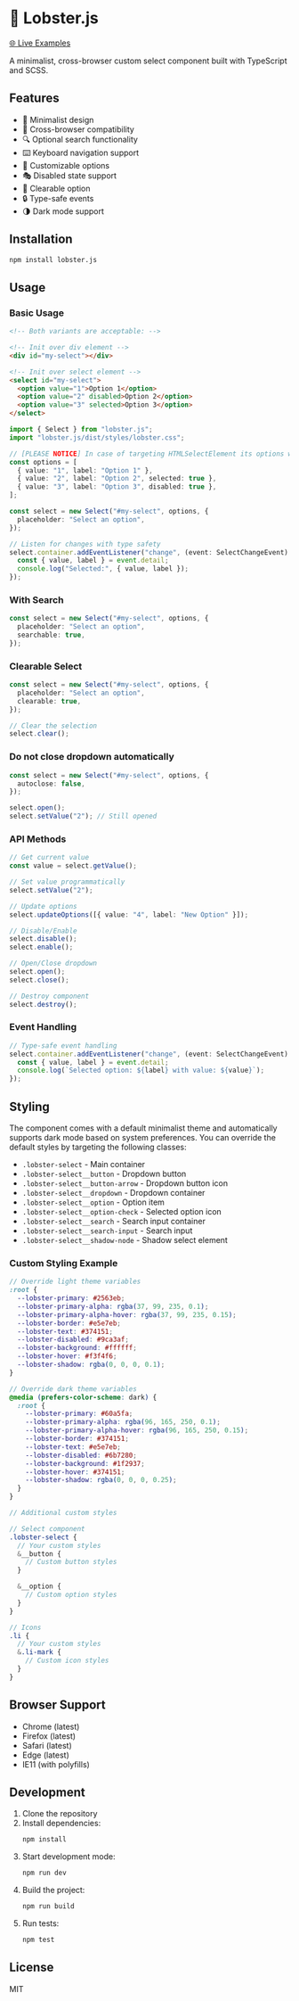 # 🦞 Lobster.js

[🌐 Live Examples](https://antishov.github.io/lobster.js/examples/)

A minimalist, cross-browser custom select component built with TypeScript and SCSS.

## Features

- 🎨 Minimalist design
- 📱 Cross-browser compatibility
- 🔍 Optional search functionality
- ⌨️ Keyboard navigation support
- 🎯 Customizable options
- 🎭 Disabled state support
- 🧹 Clearable option
- 🔒 Type-safe events
- 🌗 Dark mode support

## Installation

```bash
npm install lobster.js
```

## Usage

### Basic Usage

```html
<!-- Both variants are acceptable: -->

<!-- Init over div element -->
<div id="my-select"></div>

<!-- Init over select element -->
<select id="my-select">
  <option value="1">Option 1</option>
  <option value="2" disabled>Option 2</option>
  <option value="3" selected>Option 3</option>
</select>
```

```typescript
import { Select } from "lobster.js";
import "lobster.js/dist/styles/lobster.css";

// [PLEASE NOTICE] In case of targeting HTMLSelectElement its options would be overwritten by these values. Leave options array empty if you don't want to overwrite them
const options = [
  { value: "1", label: "Option 1" },
  { value: "2", label: "Option 2", selected: true },
  { value: "3", label: "Option 3", disabled: true },
];

const select = new Select("#my-select", options, {
  placeholder: "Select an option",
});

// Listen for changes with type safety
select.container.addEventListener("change", (event: SelectChangeEvent) => {
  const { value, label } = event.detail;
  console.log("Selected:", { value, label });
});
```

### With Search

```typescript
const select = new Select("#my-select", options, {
  placeholder: "Select an option",
  searchable: true,
});
```

### Clearable Select

```typescript
const select = new Select("#my-select", options, {
  placeholder: "Select an option",
  clearable: true,
});

// Clear the selection
select.clear();
```

### Do not close dropdown automatically

```typescript
const select = new Select("#my-select", options, {
  autoclose: false,
});

select.open();
select.setValue("2"); // Still opened
```

### API Methods

```typescript
// Get current value
const value = select.getValue();

// Set value programmatically
select.setValue("2");

// Update options
select.updateOptions([{ value: "4", label: "New Option" }]);

// Disable/Enable
select.disable();
select.enable();

// Open/Close dropdown
select.open();
select.close();

// Destroy component
select.destroy();
```

### Event Handling

```typescript
// Type-safe event handling
select.container.addEventListener("change", (event: SelectChangeEvent) => {
  const { value, label } = event.detail;
  console.log(`Selected option: ${label} with value: ${value}`);
});
```

## Styling

The component comes with a default minimalist theme and automatically supports dark mode based on system preferences. You can override the default styles by targeting the following classes:

- `.lobster-select` - Main container
- `.lobster-select__button` - Dropdown button
- `.lobster-select__button-arrow` - Dropdown button icon
- `.lobster-select__dropdown` - Dropdown container
- `.lobster-select__option` - Option item
- `.lobster-select__option-check` - Selected option icon
- `.lobster-select__search` - Search input container
- `.lobster-select__search-input` - Search input
- `.lobster-select__shadow-node` - Shadow select element

### Custom Styling Example

```scss
// Override light theme variables
:root {
  --lobster-primary: #2563eb;
  --lobster-primary-alpha: rgba(37, 99, 235, 0.1);
  --lobster-primary-alpha-hover: rgba(37, 99, 235, 0.15);
  --lobster-border: #e5e7eb;
  --lobster-text: #374151;
  --lobster-disabled: #9ca3af;
  --lobster-background: #ffffff;
  --lobster-hover: #f3f4f6;
  --lobster-shadow: rgba(0, 0, 0, 0.1);
}

// Override dark theme variables
@media (prefers-color-scheme: dark) {
  :root {
    --lobster-primary: #60a5fa;
    --lobster-primary-alpha: rgba(96, 165, 250, 0.1);
    --lobster-primary-alpha-hover: rgba(96, 165, 250, 0.15);
    --lobster-border: #374151;
    --lobster-text: #e5e7eb;
    --lobster-disabled: #6b7280;
    --lobster-background: #1f2937;
    --lobster-hover: #374151;
    --lobster-shadow: rgba(0, 0, 0, 0.25);
  }
}

// Additional custom styles

// Select component
.lobster-select {
  // Your custom styles
  &__button {
    // Custom button styles
  }

  &__option {
    // Custom option styles
  }
}

// Icons
.li {
  // Your custom styles
  &.li-mark {
    // Custom icon styles
  }
}
```

## Browser Support

- Chrome (latest)
- Firefox (latest)
- Safari (latest)
- Edge (latest)
- IE11 (with polyfills)

## Development

1. Clone the repository
2. Install dependencies:
   ```bash
   npm install
   ```
3. Start development mode:
   ```bash
   npm run dev
   ```
4. Build the project:
   ```bash
   npm run build
   ```
5. Run tests:
   ```bash
   npm test
   ```

## License

MIT
